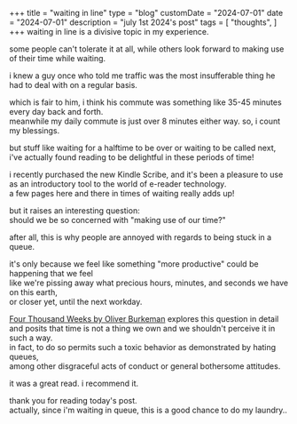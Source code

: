 +++
title = "waiting in line"
type = "blog"
customDate = "2024-07-01"
date = "2024-07-01"
description = "july 1st 2024's post"
tags = [
    "thoughts",
]
+++
waiting in line is a divisive topic in my experience.

some people can't tolerate it at all, while others look forward to making use of their time while waiting.

i knew a guy once who told me traffic was the most insufferable thing he had to deal with on a regular basis.

which is fair to him, i think his commute was something like 35-45 minutes every day back and forth.\
meanwhile my daily commute is just over 8 minutes either way. so, i count my blessings.

but stuff like waiting for a halftime to be over or waiting to be called next,\
i've actually found reading to be delightful in these periods of time!

i recently purchased the new Kindle Scribe, and it's been a pleasure to use\
as an introductory tool to the world of e-reader technology.\
a few pages here and there in times of waiting really adds up!

but it raises an interesting question:\
should we be so concerned with "making use of our time?"

after all, this is why people are annoyed with regards to being stuck in a queue.

it's only because we feel like something "more productive" could be happening that we feel\
like we're pissing away what precious hours, minutes, and seconds we have on this earth,\
or closer yet, until the next workday.

[Four Thousand Weeks by Oliver Burkeman](https://www.amazon.com/Four-Thousand-Weeks-Management-Mortals/dp/0374159122) explores this question in detail\
and posits that time is not a thing we own and we shouldn't perceive it in such a way.\
in fact, to do so permits such a toxic behavior as demonstrated by hating queues,\
among other disgraceful acts of conduct or general bothersome attitudes.

it was a great read. i recommend it.

thank you for reading today's post.\
actually, since i'm waiting in queue, this is a good chance to do my laundry..